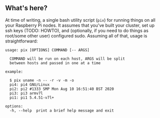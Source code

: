 ## What's here?

At time of writing, a single bash utility script (`pix`) for running things on all your Raspberry Pi nodes. It assumes that you've built your cluster, set up ssh keys (TODO: HOWTO), and (optionally, if you need to do things as root/some other user) configured sudo. Assuming all of that, usage is straightforward:

```
usage: pix [OPTIONS] COMMAND [-- ARGS]

  COMMAND will be run on each host, ARGS will be split
  between hosts and passed in one at a time

example:

  $ pix uname -n -- -r -v -m -o
  pi4: pi4 GNU/Linux
  pi2: pi2 #1333 SMP Mon Aug 10 16:51:40 BST 2020
  pi3: pi3 armv7l
  pi1: pi1 5.4.51-v7l+

options:
  -h, --help  print a brief help message and exit
```
